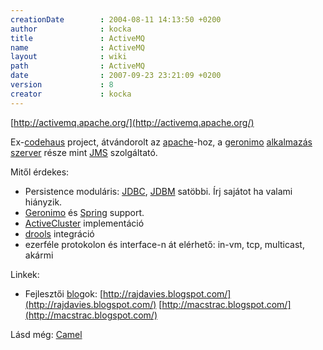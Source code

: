 ```yaml
---
creationDate        : 2004-08-11 14:13:50 +0200 
author              : kocka 
title               : ActiveMQ 
name                : ActiveMQ 
layout              : wiki 
path                : ActiveMQ 
date                : 2007-09-23 23:21:09 +0200 
version             : 8 
creator             : kocka 
---
```

[http://activemq.apache.org/](http://activemq.apache.org/)

Ex-[codehaus](codehaus.html) project, átvándorolt az [apache](ASF.html)-hoz, a [geronimo](geronimo.html) [alkalmazás szerver](Alkalmazas%20Szerver.html) része mint [JMS](JMS.html) szolgáltató.

Mitől érdekes:

*   Persistence moduláris: [JDBC](JDBC.html), [JDBM](Missing.html) satöbbi. Írj sajátot ha valami hiányzik.
*   [Geronimo](geronimo.html) és [Spring](spring.html) support.
*   [ActiveCluster](ActiveCluster.html) implementáció
*   [drools](drools.html) integráció
*   ezerféle protokolon és interface-n át elérhető: in-vm, tcp, multicast, akármi

Linkek:

*   Fejlesztői [blog](blog.html)ok: [http://rajdavies.blogspot.com/](http://rajdavies.blogspot.com/) [http://macstrac.blogspot.com/](http://macstrac.blogspot.com/)

Lásd még: [Camel](Missing.html)


